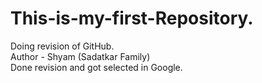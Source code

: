 # This-is-my-first-Repository.
Doing revision of GitHub.
<br>
Author - Shyam (Sadatkar Family)
<br>
Done revision and got selected in Google.

